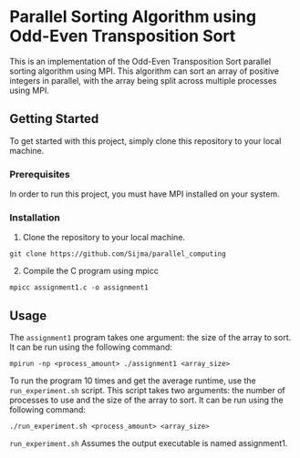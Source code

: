# Parallel Sorting Algorithm using Odd-Even Transposition Sort

This is an implementation of the Odd-Even Transposition Sort parallel sorting algorithm using MPI. This algorithm can sort an array of positive integers in parallel, with the array being split across multiple processes using MPI.

## Getting Started

To get started with this project, simply clone this repository to your local machine.

### Prerequisites

In order to run this project, you must have MPI installed on your system. 


### Installation

1. Clone the repository to your local machine.
```
git clone https://github.com/Sijma/parallel_computing
```

2. Compile the C program using mpicc
```
mpicc assignment1.c -o assignment1
```

## Usage

The `assignment1` program takes one argument: the size of the array to sort. It can be run using the following command:
```
mpirun -np <process_amount> ./assignment1 <array_size>
```  
  
    
      
        
        
To run the program 10 times and get the average runtime, use the `run_experiment.sh` script. This script takes two arguments: the number of processes to use and the size of the array to sort. It can be run using the following command:
```
./run_experiment.sh <process_amount> <array_size>
```
`run_experiment.sh` Assumes the output executable is named assignment1.
